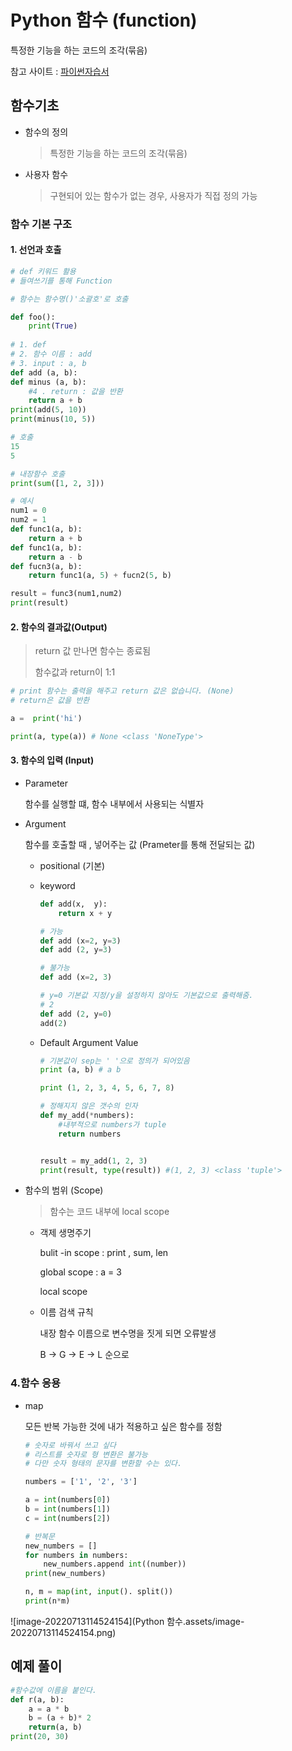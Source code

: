 # Python 함수 (function)

특정한 기능을 하는 코드의 조각(묶음)

참고 사이트 : [파이썬자습서](https://docs.python.org/ko/3/tutorial/index.html)



## 함수기초

- 함수의 정의

  > 특정한 기능을 하는 코드의 조각(묶음)

- 사용자 함수

  > 구현되어 있는 함수가 없는 경우, 사용자가 직접 정의 가능

  

### 함수 기본 구조

#### 1. 선언과 호출

```python
# def 키워드 활용
# 들여쓰기를 통해 Function

# 함수는 함수명()'소괄호'로 호출

def foo():
    print(True)
    
# 1. def
# 2. 함수 이름 : add
# 3. input : a, b
def add (a, b):
def minus (a, b):
    #4 . return : 값을 반환
    return a + b
print(add(5, 10))
print(minus(10, 5))

# 호출
15
5

# 내장함수 호출
print(sum([1, 2, 3]))

# 예시
num1 = 0
num2 = 1
def func1(a, b):
    return a + b
def func1(a, b):
    return a - b
def fucn3(a, b):
    return func1(a, 5) + fucn2(5, b)

result = func3(num1,num2)
print(result)
```



#### 2. 함수의 결과값(Output)

> return 값 만나면 함수는 종료됨
>
> 함수값과 return이 1:1

```python
# print 함수는 출력을 해주고 return 값은 없습니다. (None) 
# return은 값을 반환

a =  print('hi')

print(a, type(a)) # None <class 'NoneType'>
```



#### 3. 함수의 입력 (Input)

- Parameter 

  함수를 실행할 떄, 함수 내부에서 사용되는 식별자

- Argument

  함수를 호출할 때 , 넣어주는 값 (Prameter를 통해 전달되는 값)

  - positional (기본)

  - keyword

    ```python
    def add(x,  y):
        return x + y
    
    # 가능
    def add (x=2, y=3)
    def add (2, y=3)
    
    # 불가능
    def add (x=2, 3)
    
    # y=0 기본값 지정/y을 설정하지 않아도 기본값으로 출력해줌.
    # 2
    def add (2, y=0)
    add(2)
    ```

    

  - Default Argument Value

    ```python
    # 기본값이 sep는 ' '으로 정의가 되어있음
    print (a, b) # a b
    
    print (1, 2, 3, 4, 5, 6, 7, 8) 
    
    # 정해지지 않은 갯수의 인자
    def my_add(*numbers):
        #내부적으로 numbers가 tuple
        return numbers
    
    
    result = my_add(1, 2, 3)
    print(result, type(result)) #(1, 2, 3) <class 'tuple'>
    
    ```



- 함수의 범위 (Scope)

  > 함수는 코드 내부에 local scope

  - 객제 생명주기

    bulit -in scope : print , sum, len

    global scope : a = 3

    local scope

  - 이름 검색 규칙

    내장 함수 이름으로 변수명을 짓게 되면 오류발생

    B -> G -> E -> L 순으로

### 4.함수 응용

- map

  모든 반복 가능한 것에 내가 적용하고 싶은 함수를 정함

  ```python
  # 숫자로 바꿔서 쓰고 싶다
  # 리스트를 숫자로 형 변환은 불가능
  # 다만 숫자 형태의 문자를 변환할 수는 있다.
  
  numbers = ['1', '2', '3']
  
  a = int(numbers[0])
  b = int(numbers[1])
  c = int(numbers[2])
  
  # 반복문
  new_numbers = []
  for numbers in numbers:
      new_numbers.append int((number))
  print(new_numbers)
  
  n, m = map(int, input(). split())
  print(n*m)
  
  ```

  

![image-20220713114524154](Python 함수.assets/image-20220713114524154.png)



## 예제 풀이

```python
#함수값에 이름을 붙인다.
def r(a, b):
    a = a * b
    b = (a + b)* 2
    return(a, b)
print(20, 30)
```

